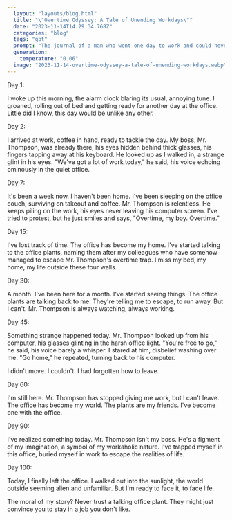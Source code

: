 ```yaml
---
  layout: "layouts/blog.html"
  title: "\"Overtime Odyssey: A Tale of Unending Workdays\""
  date: "2023-11-14T14:29:34.768Z"
  categories: "blog"
  tags: "gpt"
  prompt: "The journal of a man who went one day to work and could never come back because the boss never stopped giving them overtime.\r\n\r\nAdd an interesting twist to the story and add a moral which doesn't really make sense."
  generation: 
    temperature: "0.06"
  image: "2023-11-14-overtime-odyssey-a-tale-of-unending-workdays.webp"
---
```

Day 1:

I woke up this morning, the alarm clock blaring its usual, annoying tune. I groaned, rolling out of bed and getting ready for another day at the office. Little did I know, this day would be unlike any other.

Day 2:

I arrived at work, coffee in hand, ready to tackle the day. My boss, Mr. Thompson, was already there, his eyes hidden behind thick glasses, his fingers tapping away at his keyboard. He looked up as I walked in, a strange glint in his eyes. "We've got a lot of work today," he said, his voice echoing ominously in the quiet office.

Day 7:

It's been a week now. I haven't been home. I've been sleeping on the office couch, surviving on takeout and coffee. Mr. Thompson is relentless. He keeps piling on the work, his eyes never leaving his computer screen. I've tried to protest, but he just smiles and says, "Overtime, my boy. Overtime."

Day 15:

I've lost track of time. The office has become my home. I've started talking to the office plants, naming them after my colleagues who have somehow managed to escape Mr. Thompson's overtime trap. I miss my bed, my home, my life outside these four walls.

Day 30:

A month. I've been here for a month. I've started seeing things. The office plants are talking back to me. They're telling me to escape, to run away. But I can't. Mr. Thompson is always watching, always working.

Day 45:

Something strange happened today. Mr. Thompson looked up from his computer, his glasses glinting in the harsh office light. "You're free to go," he said, his voice barely a whisper. I stared at him, disbelief washing over me. "Go home," he repeated, turning back to his computer.

I didn't move. I couldn't. I had forgotten how to leave.

Day 60:

I'm still here. Mr. Thompson has stopped giving me work, but I can't leave. The office has become my world. The plants are my friends. I've become one with the office.

Day 90:

I've realized something today. Mr. Thompson isn't my boss. He's a figment of my imagination, a symbol of my workaholic nature. I've trapped myself in this office, buried myself in work to escape the realities of life.

Day 100:

Today, I finally left the office. I walked out into the sunlight, the world outside seeming alien and unfamiliar. But I'm ready to face it, to face life.

The moral of my story? Never trust a talking office plant. They might just convince you to stay in a job you don't like.
